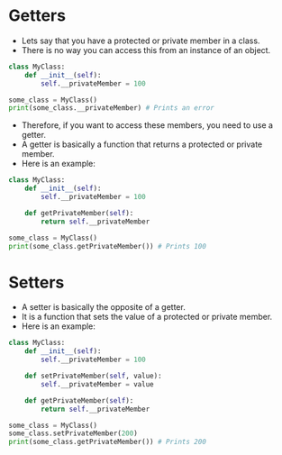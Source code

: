 # Getters
+ Lets say that you have a protected or private member in a class.
+ There is no way you can access this from an instance of an object.
```python
class MyClass:
    def __init__(self):
        self.__privateMember = 100

some_class = MyClass()
print(some_class.__privateMember) # Prints an error
```

+ Therefore, if you want to access these members, you need to use a getter.
+ A getter is basically a function that returns a protected or private member.
+ Here is an example:
```python
class MyClass:
    def __init__(self):
        self.__privateMember = 100

    def getPrivateMember(self):
        return self.__privateMember

some_class = MyClass()
print(some_class.getPrivateMember()) # Prints 100
```

# Setters
+ A setter is basically the opposite of a getter.
+ It is a function that sets the value of a protected or private member.
+ Here is an example:
```python
class MyClass:
    def __init__(self):
        self.__privateMember = 100

    def setPrivateMember(self, value):
        self.__privateMember = value

    def getPrivateMember(self):
        return self.__privateMember

some_class = MyClass()
some_class.setPrivateMember(200)
print(some_class.getPrivateMember()) # Prints 200
```
